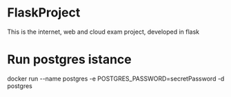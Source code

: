 # FlaskProject

This is the internet, web and cloud exam project, developed in flask

# Run postgres istance

docker run --name postgres -e POSTGRES_PASSWORD=secretPassword -d postgres
